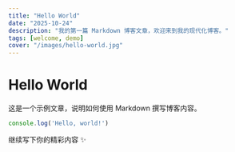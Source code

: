 ```yaml
---
title: "Hello World"
date: "2025-10-24"
description: "我的第一篇 Markdown 博客文章，欢迎来到我的现代化博客。"
tags: [welcome, demo]
cover: "/images/hello-world.jpg"
---
```


# Hello World

这是一个示例文章，说明如何使用 Markdown 撰写博客内容。

```ts
console.log('Hello, world!')
```

继续写下你的精彩内容 ✨
